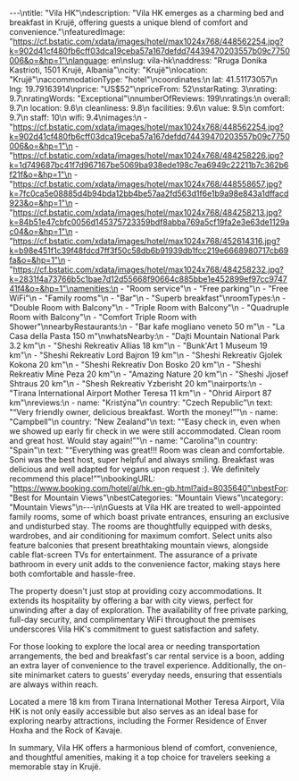 ---\ntitle: "Vila HK"\ndescription: "Vila HK emerges as a charming bed and breakfast in Krujë, offering guests a unique blend of comfort and convenience."\nfeaturedImage: "https://cf.bstatic.com/xdata/images/hotel/max1024x768/448562254.jpg?k=902d41cf480fb6cff03dca19ceba57a167defdd74439470203557b09c7750006&o=&hp=1"\nlanguage: en\nslug: vila-hk\naddress: "Rruga Donika Kastrioti, 1501 Krujë, Albania"\ncity: "Krujë"\nlocation: "Krujë"\naccommodationType: "hotel"\ncoordinates:\n  lat: 41.51173057\n  lng: 19.79163914\nprice: "US$52"\npriceFrom: 52\nstarRating: 3\nrating: 9.7\nratingWords: "Exceptional"\nnumberOfReviews: 199\nratings:\n  overall: 9.7\n  location: 9.6\n  cleanliness: 9.8\n  facilities: 9.6\n  value: 9.5\n  comfort: 9.7\n  staff: 10\n  wifi: 9.4\nimages:\n  - "https://cf.bstatic.com/xdata/images/hotel/max1024x768/448562254.jpg?k=902d41cf480fb6cff03dca19ceba57a167defdd74439470203557b09c7750006&o=&hp=1"\n  - "https://cf.bstatic.com/xdata/images/hotel/max1024x768/484258226.jpg?k=1d749687bc41f7d967167be5069ba938ede198c7ea6949c22211b7c362b6f21f&o=&hp=1"\n  - "https://cf.bstatic.com/xdata/images/hotel/max1024x768/448558657.jpg?k=7fc0ca5e08885d4b94bda12bb4be57aa2fd563d1f6e1b9a98e843a1dffacd923&o=&hp=1"\n  - "https://cf.bstatic.com/xdata/images/hotel/max1024x768/484258213.jpg?k=84b51e47cbfc0056d145375723359bdf8abba769a5cf19fa2e3e63de1129ac04&o=&hp=1"\n  - "https://cf.bstatic.com/xdata/images/hotel/max1024x768/452614316.jpg?k=b98e451f1c39f48fdcd7ff3f50c58db6b91939db1fcc219e6668980717cb69fa&o=&hp=1"\n  - "https://cf.bstatic.com/xdata/images/hotel/max1024x768/484258232.jpg?k=2831f4a73766b5c1bae7d12d55668f90664c885bbe1e452899ef97cc974741f4&o=&hp=1"\namenities:\n  - "Room service"\n  - "Free parking"\n  - "Free WiFi"\n  - "Family rooms"\n  - "Bar"\n  - "Superb breakfast"\nroomTypes:\n  - "Double Room with Balcony"\n  - "Triple Room with Balcony"\n  - "Quadruple Room with Balcony"\n  - "Comfort Triple Room with Shower"\nnearbyRestaurants:\n  - "Bar kafe mogliano veneto 50 m"\n  - "La Casa della Pasta 150 m"\nwhatsNearby:\n  - "Dajti Mountain National Park 3.2 km"\n  - "Sheshi Rekreativ Allias 18 km"\n  - "Bunk'Art 1 Museum 19 km"\n  - "Sheshi Rekreativ Lord Bajron 19 km"\n  - "Sheshi Rekreativ Gjolek Kokona 20 km"\n  - "Sheshi Rekreativ Don Bosko 20 km"\n  - "Sheshi Rekreativ Mine Peza 20 km"\n  - "Amazing Nature 20 km"\n  - "Sheshi Jjosef Shtraus 20 km"\n  - "Shesh Rekreativ Yzberisht 20 km"\nairports:\n  - "Tirana International Airport Mother Teresa 11 km"\n  - "Ohrid Airport 87 km"\nreviews:\n  - name: "Kristýna"\n    country: "Czech Republic"\n    text: "“Very friendly owner, delicious breakfast. Worth the money!”"\n  - name: "Campbell"\n    country: "New Zealand"\n    text: "“Easy check in, even when we showed up early fir check in we were still accommodated.
Clean room and great host.
Would stay again!”"\n  - name: "Carolina"\n    country: "Spain"\n    text: "“Everything was great!!! Room was clean and comfortable. Soni was the best host, super helpful and always smiling. Breakfast was delicious and well adapted for vegans upon request :).
We definitely recommend this place!”"\nbookingURL: "https://www.booking.com/hotel/al/hk.en-gb.html?aid=8035640"\nbestFor: "Best for Mountain Views"\nbestCategories: "Mountain Views"\ncategory: "Mountain Views"\n---\n\nGuests at Vila HK are treated to well-appointed family rooms, some of which boast private entrances, ensuring an exclusive and undisturbed stay. The rooms are thoughtfully equipped with desks, wardrobes, and air conditioning for maximum comfort. Select units also feature balconies that present breathtaking mountain views, alongside cable flat-screen TVs for entertainment. The assurance of a private bathroom in every unit adds to the convenience factor, making stays here both comfortable and hassle-free.

The property doesn't just stop at providing cozy accommodations. It extends its hospitality by offering a bar with city views, perfect for unwinding after a day of exploration. The availability of free private parking, full-day security, and complimentary WiFi throughout the premises underscores Vila HK's commitment to guest satisfaction and safety.

For those looking to explore the local area or needing transportation arrangements, the bed and breakfast's car rental service is a boon, adding an extra layer of convenience to the travel experience. Additionally, the on-site minimarket caters to guests' everyday needs, ensuring that essentials are always within reach.

Located a mere 18 km from Tirana International Mother Teresa Airport, Vila HK is not only easily accessible but also serves as an ideal base for exploring nearby attractions, including the Former Residence of Enver Hoxha and the Rock of Kavaje.

In summary, Vila HK offers a harmonious blend of comfort, convenience, and thoughtful amenities, making it a top choice for travelers seeking a memorable stay in Krujë.